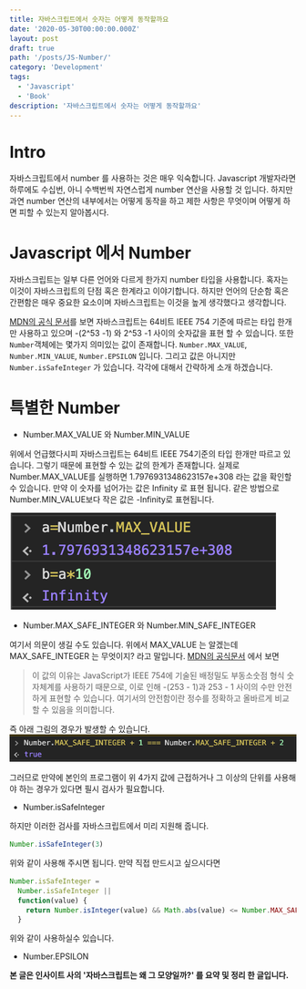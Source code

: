 ```yaml
---
title: 자바스크립트에서 숫자는 어떻게 동작할까요
date: '2020-05-30T00:00:00.000Z'
layout: post
draft: true
path: '/posts/JS-Number/'
category: 'Development'
tags:
  - 'Javascript'
  - 'Book'
description: '자바스크립트에서 숫자는 어떻게 동작할까요'
---
```


# Intro

자바스크립트에서 number 를 사용하는 것은 매우 익숙합니다. Javascript 개발자라면 하루에도 수십번, 아니 수백번씩 자연스럽게 number 연산을 사용할 것 입니다.
하지만 과연 number 연산의 내부에서는 어떻게 동작을 하고 제한 사항은 무엇이며 어떻게 하면 피할 수 있는지 알아봅시다.

# Javascript 에서 Number

자바스크립트는 일부 다른 언어와 다르게 한가지 number 타입을 사용합니다. 혹자는 이것이 자바스크립트의 단점 혹은 한계라고 이야기합니다. 하지만 언어의 단순함 혹은 간편함은 매우 중요한 요소이며 자바스크립트는 이것을 높게 생각했다고 생각합니다.

[MDN의 공식 문서](https://developer.mozilla.org/ko/docs/Web/JavaScript/Data_structures)를 보면 자바스크립트는 64비트 IEEE 754 기준에 따르는 타입 한개만 사용하고 있으며 -(2^53 -1) 와 2^53 -1 사이의 숫자값을 표현 할 수 있습니다. 또한 `Number`객체에는 몇가지 의미있는 값이 존재합니다. `Number.MAX_VALUE`, `Number.MIN_VALUE`, `Number.EPSILON` 입니다. 그리고 값은 아니지만 `Number.isSafeInteger` 가 있습니다. 각각에 대해서 간략하게 소개 하겠습니다.

# 특별한 Number

- Number.MAX_VALUE 와 Number.MIN_VALUE

위에서 언급했다시피 자바스크립트는 64비트 IEEE 754기준의 타입 한개만 따르고 있습니다. 그렇기 때문에 표현할 수 있는 값의 한계가 존재합니다. 실제로 Number.MAX_VALUE를 실행하면 1.7976931348623157e+308 라는 값을 확인할 수 있습니다. 만약 이 숫자를 넘어가는 값은 Infinity 로 표현 됩니다. 같은 방법으로 Number.MIN_VALUE보다 작은 값은 -Infinity로 표현됩니다.

![](./MAX_VALUE.png)

- Number.MAX_SAFE_INTEGER 와 Number.MIN_SAFE_INTEGER

여기서 의문이 생길 수도 있습니다. 위에서 MAX_VALUE 는 알겠는데 MAX_SAFE_INTEGER 는 무엇이지? 라고 말입니다. [MDN의 공식문서](https://developer.mozilla.org/ko/docs/Web/JavaScript/Reference/Global_Objects/Number/MAX_SAFE_INTEGER) 에서 보면

> 이 값의 이유는 JavaScript가 IEEE 754에 기술된 배정밀도 부동소숫점 형식 숫자체계를 사용하기 때문으로, 이로 인해 -(253 - 1)과 253 - 1 사이의 수만 안전하게 표현할 수 있습니다. 여기서의 안전함이란 정수를 정확하고 올바르게 비교할 수 있음을 의미합니다.

즉 아래 그림의 경우가 발생할 수 있습니다.
![](./MAX_SAFE_INTEGER.png)

그러므로 만약에 본인의 프로그램이 위 4가지 값에 근접하거나 그 이상의 단위를 사용해야 하는 경우가 있다면 필시 검사가 필요합니다.

- Number.isSafeInteger

하지만 이러한 검사를 자바스크립트에서 미리 지원해 줍니다.

```js
Number.isSafeInteger(3)
```

위와 같이 사용해 주시면 됩니다. 만약 직접 만드시고 싶으시다면

```js
Number.isSafeInteger =
  Number.isSafeInteger ||
  function(value) {
    return Number.isInteger(value) && Math.abs(value) <= Number.MAX_SAFE_INTEGER
  }
```

위와 같이 사용하실수 있습니다.

- Number.EPSILON

**본 글은 인사이트 사의 '자바스크립트는 왜 그 모양일까?' 를 요약 및 정리 한 글입니다.**

